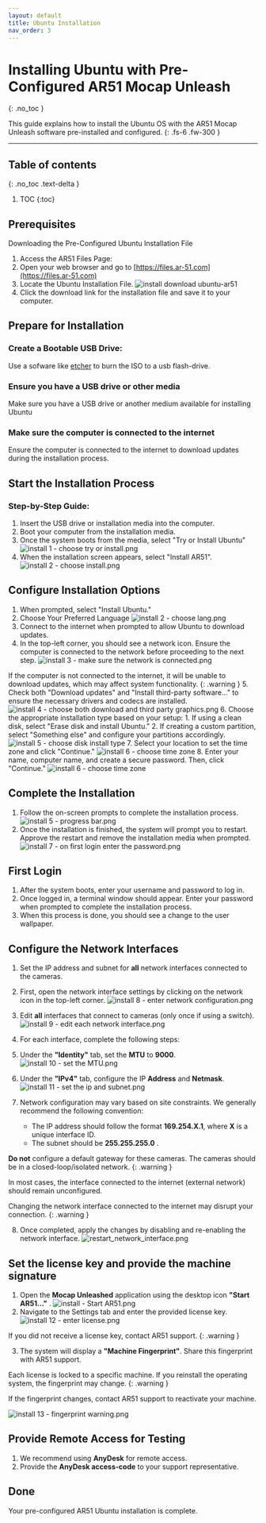 ```yaml
---
layout: default
title: Ubuntu Installation
nav_order: 3
---
```


# Installing Ubuntu with Pre-Configured AR51 Mocap Unleash

{: .no_toc }

This guide explains how to install the Ubuntu OS with the AR51 Mocap Unleash software pre-installed and configured.
{: .fs-6 .fw-300 }

---
## Table of contents
{: .no_toc .text-delta }

1. TOC
{:toc}


## Prerequisites
Downloading the Pre-Configured Ubuntu Installation File
1. Access the AR51 Files Page:
2. Open your web browser and go to [https://files.ar-51.com](https://files.ar-51.com)
3. Locate the Ubuntu Installation File.
![install download ubuntu-ar51](/assets/images/installation/ubunut_on_website.png)
4. Click the download link for the installation file and save it to your computer.


## Prepare for Installation
### Create a Bootable USB Drive:
Use a sofware like [etcher](https://etcher.balena.io/) to burn the ISO to a usb flash-drive.

### Ensure you have a USB drive or other media 
Make sure you have a USB drive or another medium available for installing Ubuntu

### Make sure the computer is connected to the internet
Ensure the computer is connected to the internet to download updates during the installation process.


## Start the Installation Process
### Step-by-Step Guide:
1. Insert the USB drive or installation media into the computer.
2. Boot your computer from the installation media.
3. Once the system boots from the media, select "Try or Install Ubuntu"
![install 1 - choose try or install.png](/assets/images/installation/install%201%20-%20choose%20try%20or%20install.png)
4. When the installation screen appears, select "Install AR51".
![install 2 - choose install.png](/assets/images/installation/install%202%20-%20choose%20install.png)

## Configure Installation Options
1. When prompted, select "Install Ubuntu."
2. Choose Your Preferred Language
![install 2 - choose lang.png](/assets/images/installation/choose_lang.png)
3. Connect to the internet when prompted to allow Ubuntu to download updates.
4. In the top-left corner, you should see a network icon. Ensure the computer is connected to the network before proceeding to the next step.
![install 3 - make sure the network is connected.png](/assets/images/installation/install%203%20-%20make%20sure%20the%20network%20is%20connected.png)

 If the computer is not connected to the internet, it will be unable to download updates, which may affect system functionality.
{: .warning }
5. Check both "Download updates" and "Install third-party software..." to ensure the necessary drivers and codecs are installed.
![install 4 - choose both download and third party graphics.png](/assets/images/installation/install%204%20-%20choose%20both%20download%20and%20third%20party%20graphics.png)
6. Choose the appropriate installation type based on your setup:
    1. If using a clean disk, select "Erase disk and install Ubuntu."
    2. If creating a custom partition, select "Something else" and configure your partitions accordingly.
![install 5 - choose disk install type](/assets/images/installation/install_type.png)
7. Select your location to set the time zone and click "Continue."
![install 6 - choose time zone](/assets/images/installation/time_zone.png)
8. Enter your name, computer name, and create a secure password. Then, click "Continue."
![install 6 - choose time zone](/assets/images/installation/user.png)

## Complete the Installation
1. Follow the on-screen prompts to complete the installation process.
![install 5 - progress bar.png](/assets/images/installation/install%205%20-%20progress%20bar.png)
2. Once the installation is finished, the system will prompt you to restart. Approve the restart and remove the installation media when prompted. 
![install 7 - on first login enter the password.png](/assets/images/installation/install%207%20-%20on%20first%20login%20enter%20the%20password.png)

## First Login
1. After the system boots, enter your username and password to log in.
2. Once logged in, a terminal window should appear. Enter your password when prompted to complete the installation process.
3. When this process is done, you should see a change to the user wallpaper.

## Configure the Network Interfaces
1. Set the IP address and subnet for **all** network interfaces connected to the cameras.
2. First, open the network interface settings by clicking on the network icon in the top-left corner.
   ![install 8 - enter network configuration.png](/assets/images/installation/install%208%20-%20enter%20network%20configuration.png)
3. Edit **all** interfaces that connect to cameras (only once if using a switch).
   ![install 9 - edit each network interface.png](/assets/images/installation/install%209%20-%20edit%20each%20network%20interface.png)
4. For each interface, complete the following steps:
5. Under the **"Identity"** tab, set the **MTU** to **9000**.
      ![install 10 - set the MTU.png](/assets/images/installation/install%2010%20-%20set%20the%20MTU.png)
6. Under the **"IPv4"** tab, configure the IP **Address** and **Netmask**.
      ![install 11 - set the ip and subnet.png](/assets/images/installation/install%2011%20-%20set%20the%20ip%20and%20subnet.png)

7. Network configuration may vary based on site constraints. We generally recommend the following convention:
   * The IP address should follow the format **169.254.X.1**, where **X** is a unique interface ID.
   * The subnet should be **255.255.255.0** .

**Do not** configure a default gateway for these cameras. The cameras should be in a closed-loop/isolated network.
{: .warning }

In most cases, the interface connected to the internet (external network) should remain unconfigured.

Changing the network interface connected to the internet may disrupt your connection.
{: .warning }

8. Once completed, apply the changes by disabling and re-enabling the network interface.
![restart_network_interface.png](/assets/images/installation/restart_network_interface.png)


## Set the license key and provide the machine signature
1. Open the **Mocap Unleashed** application using the desktop icon **"Start AR51..."** .
![install - Start AR51.png](/assets/images/installation/install%20-%20Start%20AR51.png)
2. Navigate to the Settings tab and enter the provided license key.
![install 12 - enter license.png](/assets/images/installation/install%2012%20-%20enter%20license.png)

If you did not receive a license key, contact AR51 support.
{: .warning }

3. The system will display a **"Machine Fingerprint"**. Share this fingerprint with AR51 support.

Each license is locked to a specific machine. If you reinstall the operating system, the fingerprint may change.
{: .warning }

 If the fingerprint changes, contact AR51 support to reactivate your machine. 

 ![install 13 - fingerprint warning.png](/assets/images/installation/install%2013%20-%20fingerprint%20warning.png)

## Provide Remote Access for Testing
1. We recommend using **AnyDesk** for remote access.
2. Provide the **AnyDesk access-code** to your support representative.

## Done
Your pre-configured AR51 Ubuntu installation is complete. 
